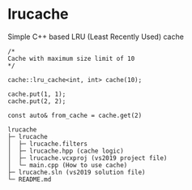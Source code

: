 # lrucache
Simple  C++ based LRU (Least Recently Used) cache 

```
/*
Cache with maximum size limit of 10
*/

cache::lru_cache<int, int> cache(10);

cache.put(1, 1);
cache.put(2, 2);

const auto& from_cache = cache.get(2)

```

```
lrucache
├─ lrucache
│  ├─ lrucache.filters
│  ├─ lrucache.hpp (cache logic)
│  ├─ lrucache.vcxproj (vs2019 project file)
│  └─ main.cpp (How to use cache)
├─ lrucache.sln (vs2019 solution file)
└─ README.md

```
